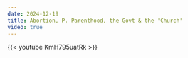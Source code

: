 ```yaml
---
date: 2024-12-19
title: Abortion, P. Parenthood, the Govt & the 'Church'
video: true
---
```



{{< youtube KmH795uatRk >}}
